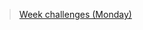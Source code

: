 >[Week challenges (Monday)](https://github.com/Nelson8155/Programing-machine-core-practice-fundamentals./tree/main/Week%201/Week%202/Week%20challenges%20(Monday))
